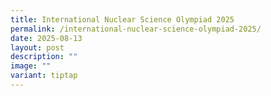 ```yaml
---
title: International Nuclear Science Olympiad 2025
permalink: /international-nuclear-science-olympiad-2025/
date: 2025-08-13
layout: post
description: ""
image: ""
variant: tiptap
---
```

